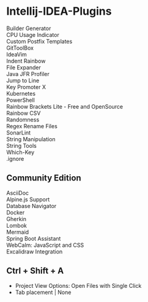 # Intellij-IDEA-Plugins
Builder Generator  
CPU Usage Indicator  
Custom Postfix Templates  
GitToolBox  
IdeaVim  
Indent Rainbow  
File Expander  
Java JFR Profiler  
Jump to Line  
Key Promoter X  
Kubernetes  
PowerShell  
Rainbow Brackets Lite - Free and OpenSource  
Rainbow CSV  
Randomness  
Regex Rename Files  
SonarLint  
String Manipulation  
String Tools  
Which-Key  
.ignore  
## Community Edition
AsciiDoc  
Alpine.js Support  
Database Navigator  
Docker  
Gherkin  
Lombok  
Mermaid  
Spring Boot Assistant  
WebCalm: JavaScript and CSS  
Excalidraw Integration  
## Ctrl + Shift + A
- Project View Options: Open Files with Single Click
- Tab placement | None 
